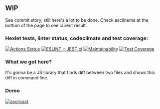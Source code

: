 ## WIP
See commit story, still here's a lot to be done. Check asciinema at the bottom of the page to see curent result.

### Hexlet tests, linter status, codeclimate and test coverage:
[![Actions Status](https://github.com/ilyavazhenin/frontend-project-46/workflows/hexlet-check/badge.svg)](https://github.com/ilyavazhenin/frontend-project-46/actions) [![ESLINT + JEST ci](https://github.com/ilyavazhenin/frontend-project-46/actions/workflows/eslint_and_jest_ci.yml/badge.svg)](https://github.com/ilyavazhenin/frontend-project-46/actions/workflows/eslint_and_jest_ci.yml) [![Maintainability](https://api.codeclimate.com/v1/badges/1f098b6f8bd3f77e4f2f/maintainability)](https://codeclimate.com/github/ilyavazhenin/frontend-project-46/maintainability) [![Test Coverage](https://api.codeclimate.com/v1/badges/1f098b6f8bd3f77e4f2f/test_coverage)](https://codeclimate.com/github/ilyavazhenin/frontend-project-46/test_coverage)

### What we got here?
It's gonna be a JS library that finds diff between two files and shows this diff in command line.

### Demo
[![asciicast](https://asciinema.org/a/ey6UTKwBEOe5AwQCmJofsk3qE.svg)](https://asciinema.org/a/ey6UTKwBEOe5AwQCmJofsk3qE)